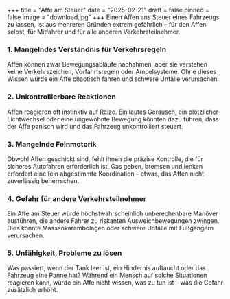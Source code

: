 +++
title = "Affe am Steuer"
date = "2025-02-21"
draft = false
pinned = false
image = "download.jpg"
+++
Einen Affen ans Steuer eines Fahrzeugs zu lassen, ist aus mehreren Gründen extrem gefährlich – für den Affen selbst, für Mitfahrer und für alle anderen Verkehrsteilnehmer.

### 1. **Mangelndes Verständnis für Verkehrsregeln**

Affen können zwar Bewegungsabläufe nachahmen, aber sie verstehen keine Verkehrszeichen, Vorfahrtsregeln oder Ampelsysteme. Ohne dieses Wissen würde ein Affe chaotisch fahren und schwere Unfälle verursachen.

### 2. **Unkontrollierbare Reaktionen**

Affen reagieren oft instinktiv auf Reize. Ein lautes Geräusch, ein plötzlicher Lichtwechsel oder eine ungewohnte Bewegung könnten dazu führen, dass der Affe panisch wird und das Fahrzeug unkontrolliert steuert.

### 3. **Mangelnde Feinmotorik**

Obwohl Affen geschickt sind, fehlt ihnen die präzise Kontrolle, die für sicheres Autofahren erforderlich ist. Gas geben, bremsen und lenken erfordert eine fein abgestimmte Koordination – etwas, das Affen nicht zuverlässig beherrschen.

### 4. **Gefahr für andere Verkehrsteilnehmer**

Ein Affe am Steuer würde höchstwahrscheinlich unberechenbare Manöver ausführen, die andere Fahrer zu riskanten Ausweichbewegungen zwingen. Dies könnte Massenkarambolagen oder schwere Unfälle mit Fußgängern verursachen.

### 5. **Unfähigkeit, Probleme zu lösen**

Was passiert, wenn der Tank leer ist, ein Hindernis auftaucht oder das Fahrzeug eine Panne hat? Während ein Mensch auf solche Situationen reagieren kann, würde ein Affe nicht wissen, was zu tun ist – was die Gefahr zusätzlich erhöht.